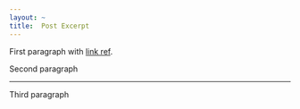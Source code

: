 ```yaml
---
layout: ~
title:  Post Excerpt
---
```


First paragraph with [link ref][link].

Second paragraph

---

Third paragraph

[link]: https://bridgetownrb.com/
